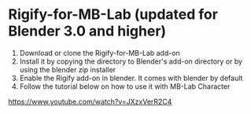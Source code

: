 # Rigify-for-MB-Lab (updated for Blender 3.0 and higher)

1. Download or clone the Rigify-for-MB-Lab add-on
2. Install it by copying the directory to Blender's add-on directory or by using the blender zip installer
3. Enable the Rigify add-on in blender. It comes with blender by default
4. Follow the tutorial below on how to use it with MB-Lab Character

https://www.youtube.com/watch?v=JXzxVerR2C4
